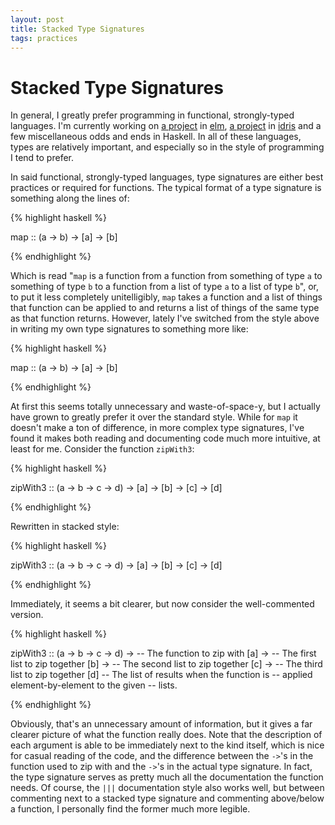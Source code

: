 ```yaml
---
layout: post
title: Stacked Type Signatures
tags: practices
---
```


Stacked Type Signatures
=======================

In general, I greatly prefer programming in functional, strongly-typed languages.  I'm currently working on [a project](https://github.com/Lopi/HackMan) in [elm](http://elm-lang.org/), [a project](https://github.com/japesinator/tarts) in [idris](http://www.idris-lang.org/) and a few miscellaneous odds and ends in Haskell.  In all of these languages, types are relatively important, and especially so in the style of programming I tend to prefer.

In said functional, strongly-typed languages, type signatures are either best practices or required for functions.  The typical format of a type signature is something along the lines of:

{% highlight haskell %}

map :: (a -> b) -> [a] -> [b]

{% endhighlight %}

Which is read "`map` is a function from a function from something of type `a` to something of type `b` to a function from a list of type `a` to a list of type `b`", or, to put it less completely unitelligibly, `map` takes a function and a list of things that function can be applied to and returns a list of things of the same type as that function returns.  However, lately I've switched from the style above in writing my own type signatures to something more like:

{% highlight haskell %}

map :: (a -> b) ->
       [a] ->
       [b]

{% endhighlight %}

At first this seems totally unnecessary and waste-of-space-y, but I actually have grown to greatly prefer it over the standard style.  While for `map` it doesn't make a ton of difference, in more complex type signatures, I've found it makes both reading and documenting code much more intuitive, at least for me.  Consider the function `zipWith3`:

{% highlight haskell %}

zipWith3 :: (a -> b -> c -> d) -> [a] -> [b] -> [c] -> [d]

{% endhighlight %}

Rewritten in stacked style:

{% highlight haskell %}

zipWith3 :: (a -> b -> c -> d) ->
            [a] ->
            [b] ->
            [c] ->
            [d]

{% endhighlight %}

Immediately, it seems a bit clearer, but now consider the well-commented version.

{% highlight haskell %}

zipWith3 :: (a -> b -> c -> d) -> -- The function to zip with
            [a] ->                -- The first list to zip together
            [b] ->                -- The second list to zip together
            [c] ->                -- The third list to zip together
            [d]                   -- The list of results when the function is
                                  --   applied element-by-element to the given
                                  --   lists.

{% endhighlight %}

Obviously, that's an unnecessary amount of information, but it gives a far clearer picture of what the function really does.  Note that the description of each argument is able to be immediately next to the kind itself, which is nice for casual reading of the code, and the difference between the `->`'s in the function used to zip with and the `->`'s in the actual type signature.  In fact, the type signature serves as pretty much all the documentation the function needs.  Of course, the `|||` documentation style also works well, but between commenting next to a stacked type signature and commenting above/below a function, I personally find the former much more legible.
